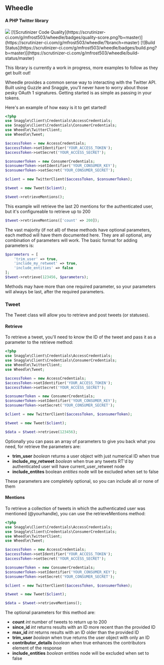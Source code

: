 ## Wheedle
#### A PHP Twitter library

<img src="https://travis-ci.org/mfrost503/wheedle.svg?branch=master"/>
[![Scrutinizer Code Quality](https://scrutinizer-ci.com/g/mfrost503/wheedle/badges/quality-score.png?b=master)](https://scrutinizer-ci.com/g/mfrost503/wheedle/?branch=master)
[![Build Status](https://scrutinizer-ci.com/g/mfrost503/wheedle/badges/build.png?b=master)](https://scrutinizer-ci.com/g/mfrost503/wheedle/build-status/master)

This library is currently a work in progress, more examples to follow as they get built out!

Wheedle provides a common sense way to interacting with the Twitter API. Built using Guzzle and Snaggle, you'll never have to worry about those pesky OAuth 1 signatures. Getting started is as simple as passing in your tokens.

Here's an example of how easy is it to get started!

```php
<?php
use Snaggle\Client\Credentials\AccessCredentials;
use Snaggle\Client\Credentials\ConsumerCredentials;
use Wheedle\TwitterClient;
use Wheedle\Tweet;

$accessToken = new AccessCredentials;
$accessToken->setIdentifier('YOUR_ACCESS_TOKEN');
$accessToken->setSecret('YOUR_ACCESS_SECRET');

$consumerToken = new ConsumerCredentials;
$consumerToken->setIdentifier('YOUR_CONSUMER_KEY');
$consumerToken->setSecret('YOUR_CONSUMER_SECRET');

$client = new TwitterClient($accessToken, $consumerToken);

$tweet = new Tweet($client);

$tweet->retrieveMentions();
```

This example will retrieve the last 20 mentions for the authenticated user, but it's configureable to retrieve up to 200

```php
$tweet->retrieveMentions(['count' => 200]);
```

The vast majority (if not all) of these methods have optional parameters, each method will have them documented here. They are all optional, any combination of parameters will work. The basic format for adding parameters is:
```php
$parameters = [
    'trim_user' => true, 
    'include_my_retweet' => true, 
    'include_entities' => false
];
$tweet->retrieve(123456, $parameters);
```

Methods may have more than one required parameter, so your parameters will always be last, after the required parameters.

### Tweet

The Tweet class will allow you to retrieve and post tweets (or statuses).

#### Retrieve

To retrieve a tweet, you'll need to know the ID of the tweet and pass it as a parameter to the retrieve method:

```php
<?php
use Snaggle\Client\Credentials\AccessCredentials;
use Snaggle\Client\Credentials\ConsumerCredentials;
use Wheedle\TwitterClient;
use Wheedle\Tweet;

$accessToken = new AccessCredentials;
$accessToken->setIdentifier('YOUR_ACCESS_TOKEN');
$accessToken->setSecret('YOUR_ACCESS_SECRET');

$consumerToken = new ConsumerCredentials;
$consumerToken->setIdentifier('YOUR_CONSUMER_KEY');
$consumerToken->setSecret('YOUR_CONSUMER_SECRET');

$client = new TwitterClient($accessToken, $consumerToken);

$tweet = new Tweet($client);

$data = $tweet->retrieve(123456);
```

Optionally you can pass an array of parameters to give you back what you need, for retrieve the parameters are:

* **trim_user** *boolean* returns a user object with just numerical ID when true
* **include_my_retweet** *boolean* when true any tweets RT'd by authenticated user will have current_user_retweet node
* **include_entites** boolean *entities* node will be excluded when set to false

These parameters are completely optional, so you can include all or none of them

#### Mentions

To retrieve a collection of tweets in which the authenticated user was mentioned (@yourhandle), you can use the retrieveMentions method:

```php
<?php
use Snaggle\Client\Credentials\AccessCredentials;
use Snaggle\Client\Credentials\ConsumerCredentials;
use Wheedle\TwitterClient;
use Wheedle\Tweet;

$accessToken = new AccessCredentials;
$accessToken->setIdentifier('YOUR_ACCESS_TOKEN');
$accessToken->setSecret('YOUR_ACCESS_SECRET');

$consumerToken = new ConsumerCredentials;
$consumerToken->setIdentifier('YOUR_CONSUMER_KEY');
$consumerToken->setSecret('YOUR_CONSUMER_SECRET');

$client = new TwitterClient($accessToken, $consumerToken);

$tweet = new Tweet($client);

$data = $tweet->retrieveMentions();
```

The optional parameters for this method are:

* **count** *int* number of tweets to return up to 200
* **since_id** *int* returns results with an ID more recent than the provided ID
* **max_id** *int* returns results with an ID older than the provided ID
* **trim_user** *boolean* when true returns the user object with only an ID
* **contributor_details** *boolean* when true enhances the contributors element of the response
* **include_entities** *boolean* entities node will be excluded when set to false
